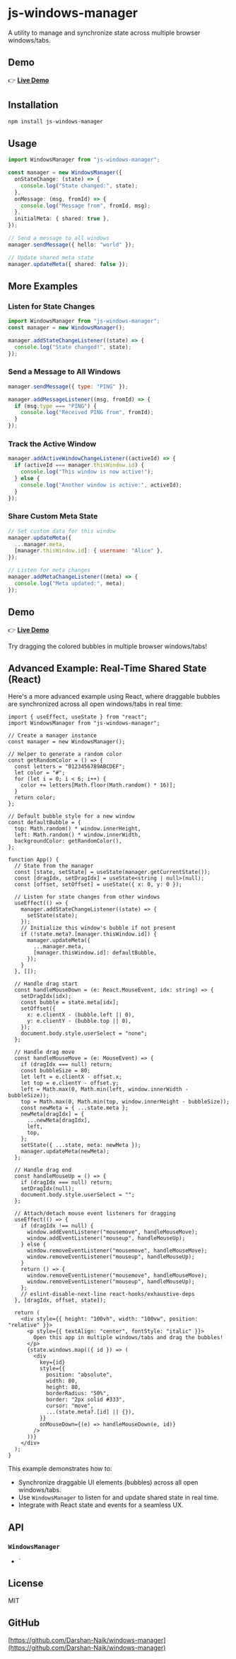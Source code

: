 # js-windows-manager

A utility to manage and synchronize state across multiple browser windows/tabs.

## Demo

👉 **[Live Demo](https://windows-manager-example.vercel.app/)**

## Installation

```sh
npm install js-windows-manager
```

## Usage

```ts
import WindowsManager from "js-windows-manager";

const manager = new WindowsManager({
  onStateChange: (state) => {
    console.log("State changed:", state);
  },
  onMessage: (msg, fromId) => {
    console.log("Message from", fromId, msg);
  },
  initialMeta: { shared: true },
});

// Send a message to all windows
manager.sendMessage({ hello: "world" });

// Update shared meta state
manager.updateMeta({ shared: false });
```

## More Examples

### Listen for State Changes

```js
import WindowsManager from "js-windows-manager";
const manager = new WindowsManager();

manager.addStateChangeListener((state) => {
  console.log("State changed!", state);
});
```

### Send a Message to All Windows

```js
manager.sendMessage({ type: "PING" });

manager.addMessageListener((msg, fromId) => {
  if (msg.type === "PING") {
    console.log("Received PING from", fromId);
  }
});
```

### Track the Active Window

```js
manager.addActiveWindowChangeListener((activeId) => {
  if (activeId === manager.thisWindow.id) {
    console.log("This window is now active!");
  } else {
    console.log("Another window is active:", activeId);
  }
});
```

### Share Custom Meta State

```js
// Set custom data for this window
manager.updateMeta({
  ...manager.meta,
  [manager.thisWindow.id]: { username: "Alice" },
});

// Listen for meta changes
manager.addMetaChangeListener((meta) => {
  console.log("Meta updated:", meta);
});
```

## Demo

👉 **[Live Demo](https://windows-manager-example.vercel.app/)**

Try dragging the colored bubbles in multiple browser windows/tabs!

## Advanced Example: Real-Time Shared State (React)

Here's a more advanced example using React, where draggable bubbles are synchronized across all open windows/tabs in real time:

```tsx
import { useEffect, useState } from "react";
import WindowsManager from "js-windows-manager";

// Create a manager instance
const manager = new WindowsManager();

// Helper to generate a random color
const getRandomColor = () => {
  const letters = "0123456789ABCDEF";
  let color = "#";
  for (let i = 0; i < 6; i++) {
    color += letters[Math.floor(Math.random() * 16)];
  }
  return color;
};

// Default bubble style for a new window
const defaultBubble = {
  top: Math.random() * window.innerHeight,
  left: Math.random() * window.innerWidth,
  backgroundColor: getRandomColor(),
};

function App() {
  // State from the manager
  const [state, setState] = useState(manager.getCurrentState());
  const [dragIdx, setDragIdx] = useState<string | null>(null);
  const [offset, setOffset] = useState({ x: 0, y: 0 });

  // Listen for state changes from other windows
  useEffect(() => {
    manager.addStateChangeListener((state) => {
      setState(state);
    });
    // Initialize this window's bubble if not present
    if (!state.meta?.[manager.thisWindow.id]) {
      manager.updateMeta({
        ...manager.meta,
        [manager.thisWindow.id]: defaultBubble,
      });
    }
  }, []);

  // Handle drag start
  const handleMouseDown = (e: React.MouseEvent, idx: string) => {
    setDragIdx(idx);
    const bubble = state.meta[idx];
    setOffset({
      x: e.clientX - (bubble.left || 0),
      y: e.clientY - (bubble.top || 0),
    });
    document.body.style.userSelect = "none";
  };

  // Handle drag move
  const handleMouseMove = (e: MouseEvent) => {
    if (dragIdx === null) return;
    const bubbleSize = 80;
    let left = e.clientX - offset.x;
    let top = e.clientY - offset.y;
    left = Math.max(0, Math.min(left, window.innerWidth - bubbleSize));
    top = Math.max(0, Math.min(top, window.innerHeight - bubbleSize));
    const newMeta = { ...state.meta };
    newMeta[dragIdx] = {
      ...newMeta[dragIdx],
      left,
      top,
    };
    setState({ ...state, meta: newMeta });
    manager.updateMeta(newMeta);
  };

  // Handle drag end
  const handleMouseUp = () => {
    if (dragIdx === null) return;
    setDragIdx(null);
    document.body.style.userSelect = "";
  };

  // Attach/detach mouse event listeners for dragging
  useEffect(() => {
    if (dragIdx !== null) {
      window.addEventListener("mousemove", handleMouseMove);
      window.addEventListener("mouseup", handleMouseUp);
    } else {
      window.removeEventListener("mousemove", handleMouseMove);
      window.removeEventListener("mouseup", handleMouseUp);
    }
    return () => {
      window.removeEventListener("mousemove", handleMouseMove);
      window.removeEventListener("mouseup", handleMouseUp);
    };
    // eslint-disable-next-line react-hooks/exhaustive-deps
  }, [dragIdx, offset, state]);

  return (
    <div style={{ height: "100vh", width: "100vw", position: "relative" }}>
      <p style={{ textAlign: "center", fontStyle: "italic" }}>
        Open this app in multiple windows/tabs and drag the bubbles!
      </p>
      {state.windows.map(({ id }) => (
        <div
          key={id}
          style={{
            position: "absolute",
            width: 80,
            height: 80,
            borderRadius: "50%",
            border: "2px solid #333",
            cursor: "move",
            ...(state.meta?.[id] || {}),
          }}
          onMouseDown={(e) => handleMouseDown(e, id)}
        />
      ))}
    </div>
  );
}
```

This example demonstrates how to:

- Synchronize draggable UI elements (bubbles) across all open windows/tabs.
- Use `WindowsManager` to listen for and update shared state in real time.
- Integrate with React state and events for a seamless UX.

## API

### `WindowsManager`

- `

## License

MIT

## GitHub

[https://github.com/Darshan-Naik/windows-manager](https://github.com/Darshan-Naik/windows-manager)
